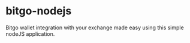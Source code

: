 # bitgo-nodejs
Bitgo wallet integration with your exchange made easy using this simple nodeJS application.
